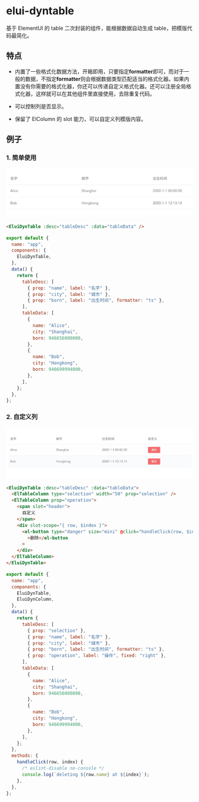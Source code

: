 # elui-dyntable

基于 ElementUI 的 table 二次封装的组件，能根据数据自动生成 table，把模版代码最简化。

## 特点

- 内置了一些格式化数据方法，开箱即用，只要指定**formatter**即可，而对于一般的数据，不指定**formatter**则会根据数据类型匹配适当的格式化器。如果内置没有你需要的格式化器，你还可以传递自定义格式化器。还可以注册全局格式化器，这样就可以在其他组件里直接使用，去除重复代码。

- 可以控制列是否显示。

- 保留了 ElColumn 的 slot 能力，可以自定义列模版内容。

## 例子

### 1. 简单使用

![](./assets/Snipaste_2020-08-22_18-07-26.jpg)

```html
<EluiDynTable :desc="tableDesc" :data="tableData" />
```

```js
export default {
  name: "app",
  components: {
    EluiDynTable,
  },
  data() {
    return {
      tableDesc: [
        { prop: "name", label: "名字" },
        { prop: "city", label: "城市" },
        { prop: "born", label: "出生时间", formatter: "ts" },
      ],
      tableData: [
        {
          name: "Alice",
          city: "Shanghai",
          born: 946656000000,
        },
        {
          name: "Bob",
          city: "Hongkong",
          born: 946699994000,
        },
      ],
    };
  },
};
```

### 2. 自定义列

![](./assets/Snipaste_2020-08-22_17-58-40.jpg)

```html
<EluiDynTable :desc="tableDesc" :data="tableData">
  <ElTableColumn type="selection" width="50" prop="selection" />
  <ElTableColumn prop="operation">
    <span slot="header">
      自定义
    </span>
    <div slot-scope="{ row, $index }">
      <el-button type="danger" size="mini" @click="handleClick(row, $index)"
        >删除</el-button
      >
    </div>
  </ElTableColumn>
</EluiDynTable>
```

```js
export default {
  name: "app",
  components: {
    EluiDynTable,
    EluiDynColumn,
  },
  data() {
    return {
      tableDesc: [
        { prop: "selection" },
        { prop: "name", label: "名字" },
        { prop: "city", label: "城市" },
        { prop: "born", label: "出生时间", formatter: "ts" },
        { prop: "operation", label: "操作", fixed: "right" },
      ],
      tableData: [
        {
          name: "Alice",
          city: "Shanghai",
          born: 946656000000,
        },
        {
          name: "Bob",
          city: "Hongkong",
          born: 946699994000,
        },
      ],
    };
  },
  methods: {
    handleClick(row, index) {
      /* eslint-disable no-console */
      console.log(`deleting ${row.name} at ${index}`);
    },
  },
};
```
